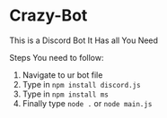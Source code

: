 # Crazy-Bot
This is a Discord Bot It Has all You Need

Steps You need to follow:

1. Navigate to ur bot file
2. Type in `npm install discord.js`
3. Type in `npm install ms`
4. Finally type `node .` or `node main.js`
